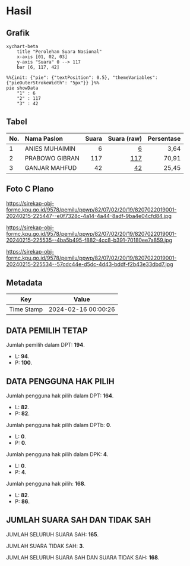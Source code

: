 # Hasil

## Grafik

```mermaid
xychart-beta
    title "Perolehan Suara Nasional"
    x-axis [01, 02, 03]
    y-axis "Suara" 0 --> 117
    bar [6, 117, 42]
```

```mermaid
%%{init: {"pie": {"textPosition": 0.5}, "themeVariables": {"pieOuterStrokeWidth": "5px"}} }%%
pie showData
    "1" : 6
    "2" : 117
    "3" : 42
```

## Tabel

| No. | Nama Paslon    | Suara | Suara (raw) | Persentase |
|:--- |:-------------- | -----:| -----------:| ----------:|
| 1   | ANIES MUHAIMIN | 6     | [6][p-1]    | 3,64       |
| 2   | PRABOWO GIBRAN | 117   | [117][p-2]  | 70,91      |
| 3   | GANJAR MAHFUD  | 42    | [42][p-3]   | 25,45      |


[p-1]: https://github.com/gigit-pemilu/pemilu-2024/blob/main/pilpres/hitung-suara/sub/82-maluku-utara/sub/07-pulau-morotai/sub/02-morotai-selatan-barat/sub/2019-cio-maloleo/sub/001-tps/sub/paslon-1.txt
[p-2]: https://github.com/gigit-pemilu/pemilu-2024/blob/main/pilpres/hitung-suara/sub/82-maluku-utara/sub/07-pulau-morotai/sub/02-morotai-selatan-barat/sub/2019-cio-maloleo/sub/001-tps/sub/paslon-2.txt
[p-3]: https://github.com/gigit-pemilu/pemilu-2024/blob/main/pilpres/hitung-suara/sub/82-maluku-utara/sub/07-pulau-morotai/sub/02-morotai-selatan-barat/sub/2019-cio-maloleo/sub/001-tps/sub/paslon-3.txt

## Foto C Plano

https://sirekap-obj-formc.kpu.go.id/9578/pemilu/ppwp/82/07/02/20/19/8207022019001-20240215-225447--e0f7328c-4a14-4a44-8adf-9ba4e04cfd84.jpg

https://sirekap-obj-formc.kpu.go.id/9578/pemilu/ppwp/82/07/02/20/19/8207022019001-20240215-225535--4ba5b495-f882-4cc8-b391-70180ee7a859.jpg

https://sirekap-obj-formc.kpu.go.id/9578/pemilu/ppwp/82/07/02/20/19/8207022019001-20240215-225534--57cdc44e-d5dc-4d43-bddf-f2b43e33dbd7.jpg


## Metadata

| Key        | Value               |
| ---------- | ------------------- |
| Time Stamp | 2024-02-16 00:00:26 |


## DATA PEMILIH TETAP

Jumlah pemilih dalam DPT: **194**.
 * L: **94**.
 * P: **100**.

## DATA PENGGUNA HAK PILIH

Jumlah pengguna hak pilih dalam DPT: **164**.
 * L: **82**.
 * P: **82**.

Jumlah pengguna hak pilih dalam DPTb: **0**.
 * L: **0**.
 * P: **0**.

Jumlah pengguna hak pilih dalam DPK: **4**.
 * L: **0**.
 * P: **4**.

Jumlah pengguna hak pilih: **168**.
 * L: **82**.
 * P: **86**.

## JUMLAH SUARA SAH DAN TIDAK SAH

JUMLAH SELURUH SUARA SAH: **165**.

JUMLAH SUARA TIDAK SAH: **3**.

JUMLAH SELURUH SUARA SAH DAN SUARA TIDAK SAH: **168**.


